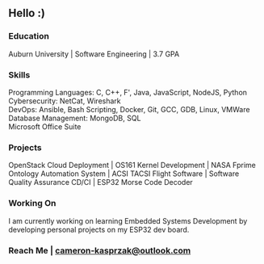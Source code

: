 ## Hello :)

### Education
Auburn University | Software Engineering | 3.7 GPA

### Skills
Programming Languages: C, C++, F', Java, JavaScript, NodeJS, Python\
Cybersecurity: NetCat, Wireshark\
DevOps: Ansible, Bash Scripting, Docker, Git, GCC, GDB, Linux, VMWare\
Database Management: MongoDB, SQL\
Microsoft Office Suite

### Projects
OpenStack Cloud Deployment | OS161 Kernel Development | NASA Fprime Ontology Automation System | ACSI TACSI Flight Software | Software Quality Assurance CD/CI | ESP32 Morse Code Decoder

### Working On
I am currently working on learning Embedded Systems Development by developing personal projects on my ESP32 dev board. 

### Reach Me | [cameron-kasprzak@outlook.com](cameron-kasprzak@outlook.com)
<!--
**cameroonk/cameroonk** is a ✨ _special_ ✨ repository because its `README.md` (this file) appears on your GitHub profile.

Here are some ideas to get you started:

- 🔭 I’m currently working on ...  - 🌱 I’m currently learning ...
- 👯 I’m looking to collaborate on ...
- 🤔 I’m looking for help with ...
- 💬 Ask me about ...
- 📫 How to reach me: ...
- 😄 Pronouns: ...
- ⚡ Fun fact: ...
-->
